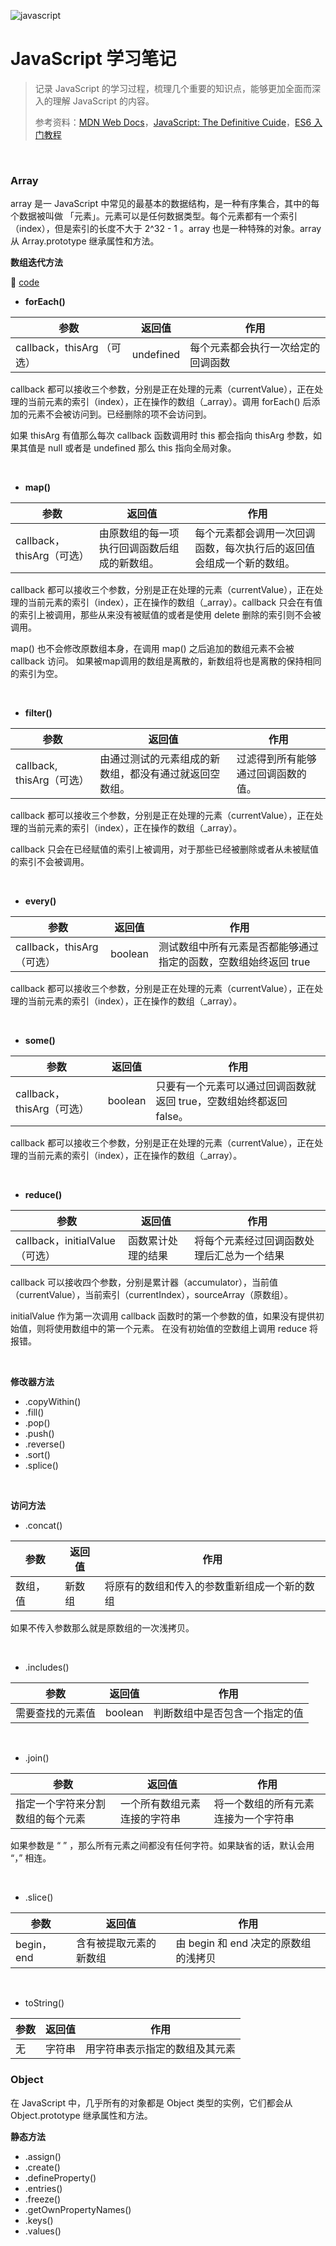 ![javascript](https://tutorialmemo.com/wp-content/uploads/2021/01/JavaScript.jpg)

# JavaScript 学习笔记

> 记录 JavaScript  的学习过程，梳理几个重要的知识点，能够更加全面而深入的理解 JavaScript 的内容。
>
> 参考资料：[MDN Web Docs](https://developer.mozilla.org/zh-CN/)，[JavaScript: The Definitive Cuide](https://www.oreilly.com/library/view/javascript-the-definitive/9781491952016/)，[ES6 入门教程](https://es6.ruanyifeng.com/)

<br>

### Array

array 是一 JavaScript 中常见的最基本的数据结构，是一种有序集合，其中的每个数据被叫做 「元素」。元素可以是任何数据类型。每个元素都有一个索引（index），但是索引的长度不大于 2^32 - 1 。array 也是一种特殊的对象。array 从 Array.prototype 继承属性和方法。

**数组迭代方法** 

:chestnut: [code](./src/Array_Iteration_Methods.js)

- **forEach()** 

| 参数                       | 返回值    | 作用                               |
| -------------------------- | --------- | ---------------------------------- |
| callback，thisArg （可选） | undefined | 每个元素都会执行一次给定的回调函数 |

callback 都可以接收三个参数，分别是正在处理的元素（currentValue），正在处理的当前元素的索引（index），正在操作的数组（_array）。调用 forEach() 后添加的元素不会被访问到。已经删除的项不会访问到。

如果 thisArg 有值那么每次 callback 函数调用时 this 都会指向 thisArg 参数，如果其值是 null 或者是 undefined 那么 this 指向全局对象。

<br>

- **map()**

| 参数                      | 返回值                                       | 作用                                                         |
| ------------------------- | -------------------------------------------- | ------------------------------------------------------------ |
| callback，thisArg（可选） | 由原数组的每一项执行回调函数后组成的新数组。 | 每个元素都会调用一次回调函数，每次执行后的返回值会组成一个新的数组。 |

callback 都可以接收三个参数，分别是正在处理的元素（currentValue），正在处理的当前元素的索引（index），正在操作的数组（_array）。callback 只会在有值的索引上被调用，那些从来没有被赋值的或者是使用 delete 删除的索引则不会被调用。

map() 也不会修改原数组本身，在调用 map() 之后追加的数组元素不会被 callback 访问。 如果被map调用的数组是离散的，新数组将也是离散的保持相同的索引为空。

<br>

- **filter()**

| 参数                      | 返回值                                                 | 作用                               |
| ------------------------- | ------------------------------------------------------ | ---------------------------------- |
| callback, thisArg（可选） | 由通过测试的元素组成的新数组，都没有通过就返回空数组。 | 过滤得到所有能够通过回调函数的值。 |

callback 都可以接收三个参数，分别是正在处理的元素（currentValue），正在处理的当前元素的索引（index），正在操作的数组（_array）。

callback 只会在已经赋值的索引上被调用，对于那些已经被删除或者从未被赋值的索引不会被调用。

<br>

- **every()**

| 参数                      | 返回值  | 作用                                                         |
| ------------------------- | ------- | ------------------------------------------------------------ |
| callback，thisArg（可选） | boolean | 测试数组中所有元素是否都能够通过指定的函数，空数组始终返回 true |

callback 都可以接收三个参数，分别是正在处理的元素（currentValue），正在处理的当前元素的索引（index），正在操作的数组（_array）。

<br>

- **some()**

| 参数                      | 返回值  | 作用                                                         |
| ------------------------- | ------- | ------------------------------------------------------------ |
| callback，thisArg（可选） | boolean | 只要有一个元素可以通过回调函数就返回 true，空数组始终都返回 false。 |

callback 都可以接收三个参数，分别是正在处理的元素（currentValue），正在处理的当前元素的索引（index），正在操作的数组（_array）。

<br>

- **reduce()**

| 参数                           | 返回值             | 作用                                       |
| ------------------------------ | ------------------ | ------------------------------------------ |
| callback，initialValue（可选） | 函数累计处理的结果 | 将每个元素经过回调函数处理后汇总为一个结果 |

callback 可以接收四个参数，分别是累计器（accumulator），当前值（currentValue），当前索引（currentIndex），sourceArray（原数组）。

initialValue 作为第一次调用 callback 函数时的第一个参数的值，如果没有提供初始值，则将使用数组中的第一个元素。 在没有初始值的空数组上调用 reduce 将报错。

<br>

**修改器方法**

- .copyWithin()      
- .fill()
- .pop() 
- .push()
- .reverse()
- .sort()
- .splice()

<br>

**访问方法**

- .concat()

| 参数     | 返回值 | 作用                                         |
| -------- | ------ | -------------------------------------------- |
| 数组，值 | 新数组 | 将原有的数组和传入的参数重新组成一个新的数组 |

如果不传入参数那么就是原数组的一次浅拷贝。

<br>

- .includes()

| 参数             | 返回值  | 作用                           |
| ---------------- | ------- | ------------------------------ |
| 需要查找的元素值 | boolean | 判断数组中是否包含一个指定的值 |

<br>

- .join()

| 参数                             | 返回值                       | 作用                                 |
| -------------------------------- | ---------------------------- | ------------------------------------ |
| 指定一个字符来分割数组的每个元素 | 一个所有数组元素连接的字符串 | 将一个数组的所有元素连接为一个字符串 |

如果参数是 “ ” ，那么所有元素之间都没有任何字符。如果缺省的话，默认会用 “，” 相连。

<br>

- .slice()

| 参数       | 返回值                 | 作用                                 |
| ---------- | ---------------------- | ------------------------------------ |
| begin，end | 含有被提取元素的新数组 | 由 begin 和 end 决定的原数组的浅拷贝 |

<br>

- toString()

| 参数 | 返回值 | 作用                           |
| ---- | ------ | ------------------------------ |
| 无   | 字符串 | 用字符串表示指定的数组及其元素 |





### Object

在 JavaScript 中，几乎所有的对象都是 Object 类型的实例，它们都会从 Object.prototype 继承属性和方法。

**静态方法**

- .assign()
- .create()
- .defineProperty()
- .entries()
- .freeze()
- .getOwnPropertyNames()
- .keys()
- .values()







